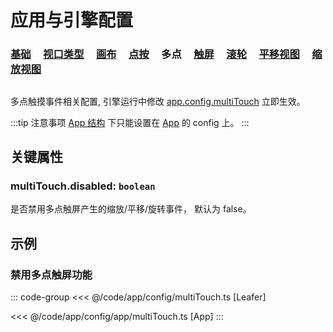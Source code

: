 # 应用与引擎配置

### [基础](/reference/config/app/base.md) &nbsp; &nbsp; [视口类型](/reference/config/app/type.md) &nbsp; &nbsp; [画布](/reference/config/app/canvas.md) &nbsp; &nbsp; [点按](/reference/config/app/pointer.md) &nbsp; &nbsp; 多点 &nbsp; &nbsp; [触屏](/reference/config/app/touch.md) &nbsp; &nbsp; [滚轮](/reference/config/app/wheel.md) &nbsp; &nbsp; [平移视图](/reference/config/app/move.md) &nbsp; &nbsp; [缩放视图](/reference/config/app/zoom.md)

##

多点触摸事件相关配置, 引擎运行中修改 [app.config.multiTouch](/reference/display/Leafer.md#config-ileaferconfig) 立即生效。

:::tip 注意事项
[App 结构](/guide/advanced/app.md) 下只能设置在 [App](/reference/display/App.md) 的 config 上。
:::

## 关键属性

### multiTouch.disabled: `boolean`

是否禁用多点触屏产生的缩放/平移/旋转事件， 默认为 false。

## 示例

### 禁用多点触屏功能

::: code-group
<<< @/code/app/config/multiTouch.ts [Leafer]

<<< @/code/app/config/app/multiTouch.ts [App]
:::
